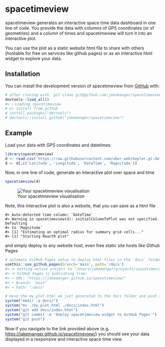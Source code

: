 
<!-- README.md is generated from README.Rmd. Please edit that file -->

# spacetimeview

<!-- badges: start -->
<!-- badges: end -->

spacetimeview generates an interactive space time data dashboard in one
line of code. You provide the data with columns of GPS coordinates (or
sf geometries) and a column of times and spacetimeview will turn it into
an interactive plot.

You can use the plot as a static website html file to share with others
(hostable for free on services like github pages) or as an interactive
html widget to explore your data.

## Installation

You can install the development version of spacetimeview from
[GitHub](https://github.com/) with:

``` r
# after cloning with `git clone git@github.com:jakemanger/spacetimeview.git`
devtools::load_all()
#> ℹ Loading spacetimeview
# or install from github
# install.packages("devtools")
# devtools::install_github("jakemanger/spacetimeview")
```

## Example

Load your data with GPS coordinates and datetimes:

``` r
library(spacetimeview)
d <- read.csv('https://raw.githubusercontent.com/uber-web/kepler.gl-data/master/earthquakes/data.csv')
d <- d[,c('Latitude', 'Longitude', 'DateTime', 'Magnitude')]
```

Now, in one line of code, generate an interactive plot over space and
time

``` r
spacetimeview(d)
```

<figure>
<img src="visualisation.gif" alt="Your spacetimeview visualisation" />
<figcaption aria-hidden="true">Your spacetimeview
visualisation</figcaption>
</figure>

Note, this interactive plot is also a website, that you can save as a
html file

    #> Auto-detected time column: `DateTime`
    #> Warning in spacetimeview(d): initialColumnToPlot was not specified. Defaulting
    #> to `Magnitude`
    #> [1] "Estimating an optimal radius for summary grid cells..."
    #> [1] "Starting ReactR plot"

and simply deploy to any website host, even free static site hosts like
Github Pages

``` r
# automate GitHub Pages setup to deploy html files in the `docs` folder
usethis::use_github_pages(branch='main', path='/docs')
#> ✔ Setting active project to "/Users/jakemanger/projects/spacetimeview".
#> ✔ GitHub Pages is publishing from:
#> • URL: "https://jakemanger.github.io/spacetimeview/"
#> • Branch: "main"
#> • Path: "/docs"

# move the my_plot.html we just generated to the docs folder and push it to github
system("mkdir -p docs/")
system("mv ./my_plot.html ./docs/index.html")
system("git add docs/index.html")
system("git commit -m 'Deploy spacetimeview widget to GitHub Pages'")
system("git push")
```

Now if you navigate to the link provided above (e.g.
<https://jakemanger.github.io/spacetimeview/>) you should see your data
displayed in a responsive and interactive space time view.
